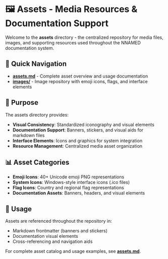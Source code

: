 # 🖼️ Assets - Media Resources & Documentation Support

Welcome to the **assets** directory - the centralized repository for media files, images, and supporting resources used throughout the NNAMED documentation system.

## 📁 Quick Navigation

- **[assets.md](assets.md)** - Complete asset overview and usage documentation
- **[images/](images/)** - Image repository with emoji icons, flags, and interface elements

## 🎯 Purpose

The assets directory provides:

- **Visual Consistency**: Standardized iconography and visual elements
- **Documentation Support**: Banners, stickers, and visual aids for markdown files
- **Interface Elements**: Icons and graphics for system integration
- **Resource Management**: Centralized media asset organization

## 📊 Asset Categories

- **Emoji Icons**: 40+ Unicode emoji PNG representations
- **System Icons**: Windows-style interface icons (.ico files)
- **Flag Icons**: Country and regional flag representations
- **Documentation Assets**: Banners, headers, and visual elements

## 🔗 Usage

Assets are referenced throughout the repository in:
- Markdown frontmatter (banners and stickers)
- Documentation visual elements
- Cross-referencing and navigation aids

For complete asset catalog and usage examples, see **[assets.md](assets.md)**.